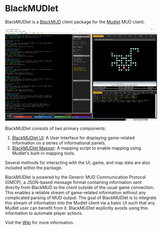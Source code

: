 
# BlackMUDlet

BlackMUDlet is a [BlackMUD](https://www.blackmud.com) client package for the [Mudlet](https://www.mudlet.org/) MUD client.

<p align="center">
  <img width="600" src="https://raw.githubusercontent.com/blackmud-dev/bm-mudlet/main/screenshot/blackmudlet.png">
</p>

BlackMUDlet consists of two primary components:

1. [BlackMUDlet UI](https://github.com/blackmud-dev/bm-mudlet/wiki#blackmudlet-ui): A User Interface for displaying game-related information on a series of informational panels.
1. [BlackMUDlet Mapper](https://github.com/blackmud-dev/bm-mudlet/wiki#blackmudlet-mapper): A mapping script to enable mapping using Mudlet's built-in mapping tools.

Several methods for interacting with the UI, game, and map data are also included within the package.

BlackMUDlet is powered by the Generic MUD Communication Protocol (GMCP), a JSON-based message format containing information sent directly from BlackMUD to the client outside of the usual game connection. This enables a reliable stream of game-related information without any complicated parsing of MUD output. The goal of BlackMUDlet is to integrate this stream of information into the Mudlet client via a basic UI such that any Mudlet user can benefit from it. BlackMUDlet explicitly avoids using this information to automate player actions.

Visit the [Wiki](https://github.com/blackmud-dev/bm-mudlet/wiki) for more information.
